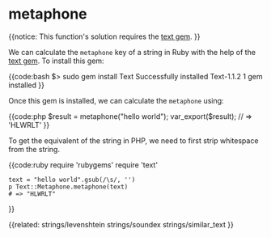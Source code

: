 # metaphone

{{notice:
    This function's solution requires the [text
    gem](http://rubyforge.org/projects/text/).
}}

We can calculate the `metaphone` key of a string in Ruby with the help of the
[text gem](http://rubyforge.org/projects/text/). To install this gem:

{{code:bash
    $> sudo gem install Text
    Successfully installed Text-1.1.2
    1 gem installed
}}

Once this gem is installed, we can calculate the `metaphone` using:

{{code:php
    $result = metaphone("hello world");
    var_export($result);
    // => 'HLWRLT'
}}

To get the equivalent of the string in PHP, we need to first strip whitespace
from the string.

{{code:ruby
    require 'rubygems'
    require 'text'

    text = "hello world".gsub(/\s/, '')
    p Text::Metaphone.metaphone(text)
    # => "HLWRLT"
}}


{{related:
    strings/levenshtein
    strings/soundex
    strings/similar_text
}}
